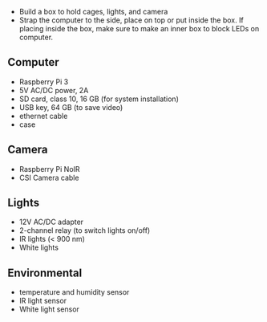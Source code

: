 - Build a box to hold cages, lights, and camera
- Strap the computer to the side, place on top or put inside the box. If placing inside the box, make sure to make an inner box to block LEDs on computer.

## Computer

- Raspberry Pi 3
- 5V AC/DC power, 2A
- SD card, class 10, 16 GB (for system installation)
- USB key, 64 GB (to save video)
- ethernet cable
- case

## Camera
- Raspberry Pi NoIR
- CSI Camera cable

## Lights
- 12V AC/DC adapter
- 2-channel relay (to switch lights on/off)
- IR lights (< 900 nm)
- White lights

## Environmental
- temperature and humidity sensor
- IR light sensor
- White light sensor
